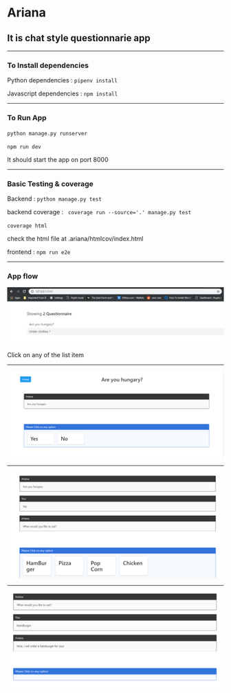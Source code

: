# Ariana
## It is chat style questionnarie app
 



***

### To Install dependencies 

Python dependencies : ` pipenv install ` 

Javascript dependencies : ` npm install `


***

### To Run App

` python manage.py runserver `

` npm run dev `

It should start the app on port 8000

***

### Basic Testing & coverage 

Backend : ` python manage.py test ` 

backend coverage : ` coverage run --source='.' manage.py test` 

`coverage html` 

check the html file at .ariana/htmlcov/index.html

frontend : ` npm run e2e `

***
### App flow

![list](./screenshots/questionnaireList.PNG)

Click on any of the list item

***

![list](./screenshots/1.PNG)

***

![list](./screenshots/2.PNG)

***

![list](./screenshots/3.PNG)





